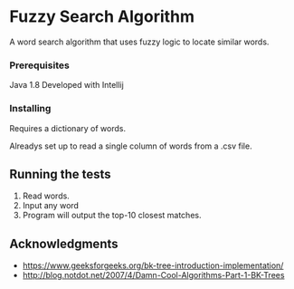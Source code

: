 # Fuzzy Search Algorithm

A word search algorithm that uses fuzzy logic to locate similar words.

### Prerequisites

Java 1.8
Developed with Intellij 

### Installing

Requires a dictionary of words. 

Alreadys set up to read a single column of words from a .csv file.

## Running the tests

1. Read words.
2. Input any word
3. Program will output the top-10 closest matches.

## Acknowledgments

* https://www.geeksforgeeks.org/bk-tree-introduction-implementation/
* http://blog.notdot.net/2007/4/Damn-Cool-Algorithms-Part-1-BK-Trees

